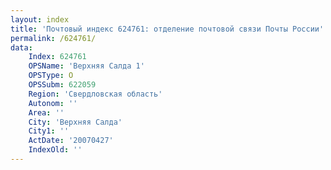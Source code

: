 ```yaml
---
layout: index
title: 'Почтовый индекс 624761: отделение почтовой связи Почты России'
permalink: /624761/
data:
    Index: 624761
    OPSName: 'Верхняя Салда 1'
    OPSType: О
    OPSSubm: 622059
    Region: 'Свердловская область'
    Autonom: ''
    Area: ''
    City: 'Верхняя Салда'
    City1: ''
    ActDate: '20070427'
    IndexOld: ''
---
```

